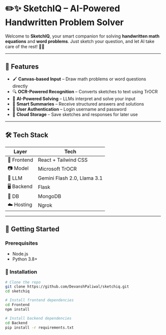 # ✏️✨ SketchIQ – AI-Powered Handwritten Problem Solver

Welcome to **SketchIQ**, your smart companion for solving **handwritten math equations** and **word problems**. Just sketch your question, and let AI take care of the rest! 🚀🧠

---

## 🌟 Features

- 🖌️ **Canvas-based Input** – Draw math problems or word questions directly
- 🔍 **OCR-Powered Recognition** – Converts sketches to text using TrOCR
- 🤖 **AI-Powered Solving** – LLMs interpret and solve your input
- 🧾 **Smart Summaries** – Receive structured answers and solutions
- 🔐 **User Authentication** – Login username and password
- 💾 **Cloud Storage** – Save sketches and responses for later use

---

## 🛠️ Tech Stack

| Layer       | Tech                          |
|-------------|-------------------------------|
| 🎨 Frontend | React + Tailwind CSS |
| 📷 Model       | Microsoft TrOCR  |
| 🧠 LLM | Gemini Flash 2.0, Llama 3.1 |
| 🖥️ Backend  | Flask |
| 🧮 DB       | MongoDB |
| ☁️ Hosting  | Ngrok  |

---

## 🚀 Getting Started

### Prerequisites

- Node.js
- Python 3.8+

### 🔧 Installation

```bash
# Clone the repo
git clone https://github.com/DevanshPaliwal/sketchiq.git
cd sketchiq

# Install frontend dependencies
cd Frontend
npm install

# Install backend dependencies
cd Backend
pip install -r requirements.txt

